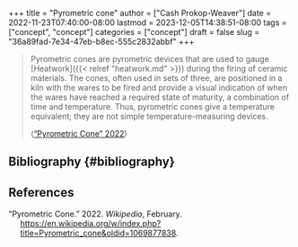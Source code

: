 +++
title = "Pyrometric cone"
author = ["Cash Prokop-Weaver"]
date = 2022-11-23T07:40:00-08:00
lastmod = 2023-12-05T14:38:51-08:00
tags = ["concept", "concept"]
categories = ["concept"]
draft = false
slug = "36a89fad-7e34-47eb-b8ec-555c2832abbf"
+++

> Pyrometric cones are pyrometric devices that are used to gauge [Heatwork]({{< relref "heatwork.md" >}}) during the firing of ceramic materials. The cones, often used in sets of three, are positioned in a kiln with the wares to be fired and provide a visual indication of when the wares have reached a required state of maturity, a combination of time and temperature. Thus, pyrometric cones give a temperature equivalent; they are not simple temperature-measuring devices.
>
> (<a href="#citeproc_bib_item_1">“Pyrometric Cone” 2022</a>)


## Bibliography {#bibliography}

## References

<style>.csl-entry{text-indent: -1.5em; margin-left: 1.5em;}</style><div class="csl-bib-body">
  <div class="csl-entry"><a id="citeproc_bib_item_1"></a>“Pyrometric Cone.” 2022. <i>Wikipedia</i>, February. <a href="https://en.wikipedia.org/w/index.php?title=Pyrometric_cone&oldid=1069877838">https://en.wikipedia.org/w/index.php?title=Pyrometric_cone&#38;oldid=1069877838</a>.</div>
</div>
